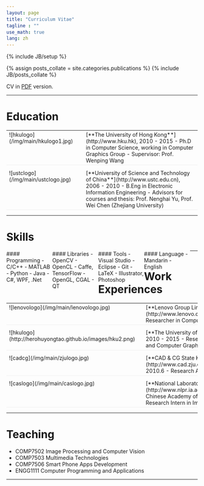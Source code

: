 ```yaml
---
layout: page
title: "Curriculum Vitae"
tagline : ""
use_math: true
lang: zh
---
```

{% include JB/setup %}

{% assign posts_collate = site.categories.publications %}
{% include JB/posts_collate %}

CV in [PDF](/archive/CV_ChuanWang.pdf) version.

---

# Education
<table style="width:100%">
<col width="9%">
<col width="20">
<col >
<tr style="border-bottom:1pt solid #eee">
<td markdown="1">
![hkulogo](/img/main/hkulogo1.jpg)
</td>
<td></td>
<td markdown="1">
[**The University of Hong Kong**](http://www.hku.hk), 2010 - 2015 
- Ph.D in Computer Science, working in Computer Graphics Group
- Supervisor: Prof. Wenping Wang

</td> 
</tr>

<tr height="10"/>

<tr style="border-bottom:1pt solid #eee">
<td markdown="1">
![ustclogo](/img/main/ustclogo.jpg)
</td>
<td></td>
<td markdown="1">
[**University of Science and Technology of China**](http://www.ustc.edu.cn), 2006 - 2010 
- B.Eng in Electronic Information Engineering
- Advisors for courses and thesis: Prof. Nenghai Yu, Prof. Wei Chen (Zhejiang University)

</td> 
</tr>

</table>

---

# Skills
<div class="container">
<div class="leftpane1" markdown="1">
#### Programming
- C/C++
- MATLAB
- Python
- Java
- C#, WPF, .Net
</div>
  
<div class="leftpane1" markdown="1">
#### Libraries
- OpenCV
- OpenCL
- Caffe, TensorFlow
- OpenGL, CGAL
- QT
</div>
  
<div class="leftpane1" markdown="1">
#### Tools
- Visual Studio
- Eclipse
- Git 
- LaTeX
- Illustrator, Photoshop
</div>

<div class="leftpane1" markdown="1">
#### Language
- Mandarin
- English
</div>
</div>

---

# Work Experiences

<table style="width:100%">
<col width="17%">
<col width="20">
<col >
<tr style="border-bottom:1pt solid #eee">
<td markdown="1">
![lenovologo](/img/main/lenovologo.jpg)
</td>
<td></td>
<td markdown="1">
[**Lenovo Group Limited, Hong Kong**](http://www.lenovo.com/), 2015 - Now 
- Staff Researcher in Computer Vision and Machine Learning

</td> 
</tr>

<tr height="10"/>

<tr style="border-bottom:1pt solid #eee">
<td markdown="1">
![hkulogo](http://herohuyongtao.github.io/images/hku2.png)
</td>
<td></td>
<td markdown="1">
[**The University of Hong Kong**](http://www.hku.hk), 2010 - 2015 
- Research Assistant in Computer Vision and Computer Graphics
</td> 
</tr>

<tr height="10"/>

<tr style="border-bottom:1pt solid #eee">
<td markdown="1">
![cadcg](/img/main/zjulogo.jpg)
</td>
<td></td>
<td markdown="1">
[**CAD & CG State Key Lab, Zhejiang University**](http://www.cad.zju.edu.cn/english.html), 2010.3 - 2010.6 
- Research Assistant in Image Processing
</td> 
</tr>

<tr height="10"/>

<tr style="border-bottom:1pt solid #eee">
<td markdown="1">
![caslogo](/img/main/caslogo.jpg)
</td>
<td></td>
<td markdown="1">
[**National Laboratory of Pattern Recognition**](http://www.nlpr.ia.ac.cn/nlpren/EN/volumn/home.shtml), Chinese Academy of Science, 2009.7 - 2009.9 
- Research Intern in Image Processing
</td> 
</tr>

</table>

---

# Teaching
- COMP7502 Image Processing and Computer Vision
- COMP7503 Multimedia Technologies
- COMP7506 Smart Phone Apps Development
- ENGG1111 Computer Programming and Applications

---

<style type="text/css">
td {
    border: 0.5px;
    vertical-align: top;
    text-align: left;
}

.container {
  width: 100%;
  height: 100%;
}

.leftpane1 {
    width: 24%;
    height: 100%;
    float: left;
    border-collapse: collapse;
}

.leftpane2 {
    width: 8%;
    height: 100%;
    margin: 8px;
  	float: left;
    border-collapse: collapse;
}

.leftpane3 {
    width: 86%;
    height: 100%;
  	float: left;
    border-collapse: collapse;
}

.leftpane4 {
    width: 15%;
    height: 100%;
    margin: 8px;
  	float: left;
    border-collapse: collapse;
}

.leftpane5 {
    width: 80%;
    height: 100%;
  	float: left;
    border-collapse: collapse;
}

.rightpane {
  width: 33%;
  height: 100%;
  float: right;
  background-color: yellow;
  border-collapse: collapse;
}
</style>


